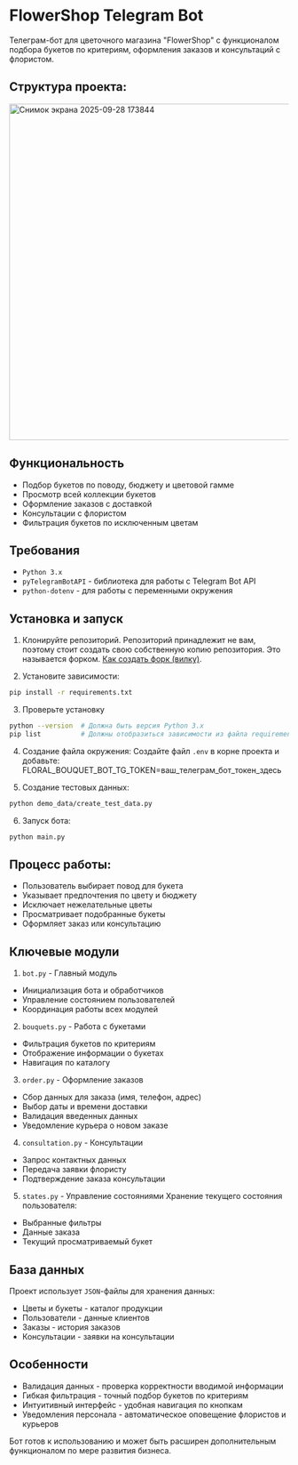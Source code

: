 # FlowerShop Telegram Bot

Телеграм-бот для цветочного магазина "FlowerShop" с функционалом подбора букетов по критериям, оформления заказов и консультаций с флористом.

## Структура проекта:

<img width="608" height="605" alt="Снимок экрана 2025-09-28 173844" src="https://github.com/user-attachments/assets/316ad923-174f-4c16-b7f6-6e41bf6d4a54" />


## Функциональность
- Подбор букетов по поводу, бюджету и цветовой гамме
- Просмотр всей коллекции букетов
- Оформление заказов с доставкой
- Консультации с флористом
- Фильтрация букетов по исключенным цветам

## Требования
- `Python 3.x`
- `pyTelegramBotAPI` - библиотека для работы с Telegram Bot API
- `python-dotenv` - для работы с переменными окружения

## Установка и запуск
1.  Клонируйте репозиторий.
Репозиторий принадлежит не вам, поэтому стоит создать свою собственную копию репозитория. Это называется форком. [Как создать форк (вилку)](https://docs.github.com/ru/pull-requests/collaborating-with-pull-requests/working-with-forks/fork-a-repo).

2. Установите зависимости:

```bash
pip install -r requirements.txt
```

3. Проверьте установку

```bash
python --version  # Должна быть версия Python 3.x
pip list          # Должны отобразиться зависимости из файла requirements.txt
```

4. Создание файла окружения:
Создайте файл `.env` в корне проекта и добавьте:
FLORAL_BOUQUET_BOT_TG_TOKEN=ваш_телеграм_бот_токен_здесь

5. Создание тестовых данных:

```bash
python demo_data/create_test_data.py
```

6. Запуск бота:

```bash
python main.py
```

## Процесс работы:
- Пользователь выбирает повод для букета
- Указывает предпочтения по цвету и бюджету
- Исключает нежелательные цветы
- Просматривает подобранные букеты
- Оформляет заказ или консультацию

## Ключевые модули

1. `bot.py` - Главный модуль
- Инициализация бота и обработчиков
- Управление состоянием пользователей
- Координация работы всех модулей

2. `bouquets.py` - Работа с букетами
- Фильтрация букетов по критериям
- Отображение информации о букетах
- Навигация по каталогу

3. `order.py` - Оформление заказов
- Сбор данных для заказа (имя, телефон, адрес)
- Выбор даты и времени доставки
- Валидация введенных данных
- Уведомление курьера о новом заказе

4. `consultation.py` - Консультации
- Запрос контактных данных
- Передача заявки флористу
- Подтверждение заказа консультации

5. `states.py` - Управление состояниями
Хранение текущего состояния пользователя:
- Выбранные фильтры
- Данные заказа
- Текущий просматриваемый букет

## База данных
Проект использует `JSON`-файлы для хранения данных:
- Цветы и букеты - каталог продукции
- Пользователи - данные клиентов
- Заказы - история заказов
- Консультации - заявки на консультации

## Особенности
- Валидация данных - проверка корректности вводимой информации
- Гибкая фильтрация - точный подбор букетов по критериям
- Интуитивный интерфейс - удобная навигация по кнопкам
- Уведомления персонала - автоматическое оповещение флористов и курьеров

Бот готов к использованию и может быть расширен дополнительным функционалом по мере развития бизнеса.
